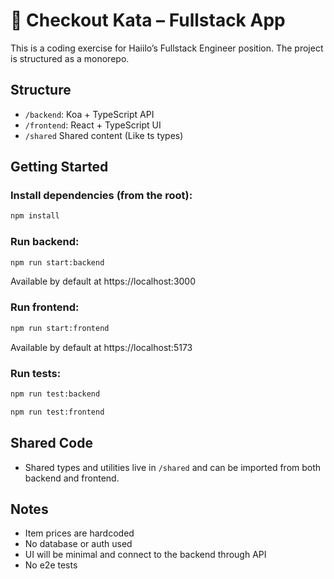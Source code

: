 # 🛒 Checkout Kata – Fullstack App

This is a coding exercise for Haiilo’s Fullstack Engineer position.
The project is structured as a monorepo.

## Structure

-   `/backend`: Koa + TypeScript API
-   `/frontend`: React + TypeScript UI
-   `/shared` Shared content (Like ts types)

## Getting Started

### Install dependencies (from the root):

```sh
npm install
```

### Run backend:

```sh
npm run start:backend
```

Available by default at https://localhost:3000

### Run frontend:

```sh
npm run start:frontend
```

Available by default at https://localhost:5173

### Run tests:

```sh
npm run test:backend
```

```sh
npm run test:frontend
```

## Shared Code

-   Shared types and utilities live in `/shared` and can be imported from both backend and frontend.

## Notes

-   Item prices are hardcoded
-   No database or auth used
-   UI will be minimal and connect to the backend through API
-   No e2e tests

